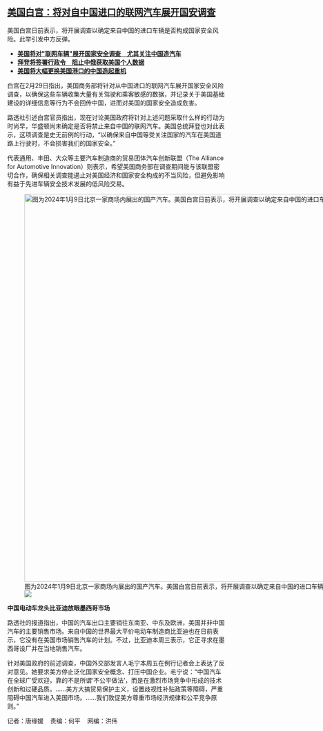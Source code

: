 <!--1709327157000-->
[美国白宫：将对自中国进口的联网汽车展开国安调查](https://www.rfa.org/mandarin/yataibaodao/junshiwaijiao/tj2-03012024104042.html)
------

<p><span style="font-weight: 400;">美国白宫日前表示，将开展调查以确定来自中国的进口车辆是否构成国家安全风险。此举引发中方反弹。</span></p><ul><li><a href="https://www.rfa.org/mandarin/Xinwen/3-02292024101916.html"><strong>美国将对"联网车辆"展开国家安全调查　尤其关注中国造汽车</strong></a></li><li><strong><a href="https://www.rfa.org/mandarin/Xinwen/9-02282024152355.html">拜登将签署行政令　阻止中俄获取美国个人数据</a></strong></li><li><strong><a href="https://www.rfa.org/mandarin/Xinwen/6-02222024144520.html">美国将大幅更换美国港口的中国造起重机</a></strong></li></ul><p><span style="font-weight: 400;">白宫在2月29日指出，美国商务部将针对从中国进口的联网汽车展开国家安全风险调查，以确保这些车辆收集大量有关驾驶和乘客敏感的数据，并记录关于美国基础建设的详细信息等行为不会回传中国，进而对美国的国家安全造成危害。</span></p><p><span style="font-weight: 400;">路透社引述白宫官员指出，现在讨论美国政府将针对上述问题采取什么样的行动为时尚早，华盛顿尚未确定是否将禁止来自中国的联网汽车。美国总统拜登也对此表示，这项调查是史无前例的行动，“以确保来自中国等受关注国家的汽车在美国道路上行驶时，不会损害我们的国家安全。”</span></p><p><span style="font-weight: 400;">代表通用、丰田、大众等主要汽车制造商的贸易团体汽车创新联盟（The Alliance for Automotive Innovation）则表示，希望美国商务部在调查期间能与该联盟密切合作，确保相关调查能遏止对美国经济和国家安全构成的不当风险，但避免影响有益于先进车辆安全技术发展的低风险交易。</span></p><p><figure class="image-richtext image-inline captioned" style="width:1350px;"><img alt="图为2024年1月9日北京一家商场内展出的国产汽车。美国白宫日前表示，将开展调查以确定来自中国的进口车辆是否构成国家安全风险。（美联社图片）" height="900" src="https://www.rfa.org/mandarin/yataibaodao/junshiwaijiao/tj2-03012024104042.html/ap24010062390760.jpg/@@images/35ef9685-83b7-4ac3-a2b7-7d792f7bd9cf.jpeg" title="AP24010062390760.jpg" width="1350"/><figcaption class="image-caption">图为2024年1月9日北京一家商场内展出的国产汽车。美国白宫日前表示，将开展调查以确定来自中国的进口车辆是否构成国家安全风险。（美联社图片）</figcaption><small></small><div id="zoomattribute"><a data-caption="图为2024年1月9日北京一家商场内展出的国产汽车。美国白宫日前表示，将开展调查以确定来自中国的进口车辆是否构成国家安全风险。（美联社图片）" data-fancybox="" href="https://www.rfa.org/mandarin/yataibaodao/junshiwaijiao/tj2-03012024104042.html/ap24010062390760.jpg" id="single_image" title="图为2024年1月9日北京一家商场内展出的国产汽车。美国白宫日前表示，将开展调查以确定来自中国的进口车辆是否构成国家安全风险。（美联社图片）"><img src="/++plone++rfa-resources/img/icon-zoom.png"/></a></div></figure></p><p><b>中国电动车龙头比亚迪放眼墨西哥市场</b></p><p><span style="font-weight: 400;">路透社的报道指出，中国的汽车出口主要销往东南亚、中东及欧洲，美国并非中国汽车的主要销售市场。来自中国的世界最大平价电动车制造商比亚迪也在日前表示，它没有在美国市场销售汽车的计划。不过，比亚迪本周三表示，它正寻求在墨西哥设厂并在当地销售汽车。</span></p><p><span style="font-weight: 400;">针对美国政府的前述调查，中国外交部发言人毛宁本周五在例行记者会上表达了反对意见。她要求美方停止泛化国家安全概念、打压中国企业。毛宁说：“中国汽车在全球广受欢迎，靠的不是所谓‘不公平做法’，而是在激烈市场竞争中形成的技术创新和过硬品质。……美方大搞贸易保护主义，设置歧视性补贴政策等障碍，严重阻碍中国汽车进入美国市场。……我们敦促美方尊重市场经济规律和公平竞争原则。”</span></p><p><span style="font-weight: 400;">记者：唐缘媛    责编：何平    网编：洪伟</span></p>
